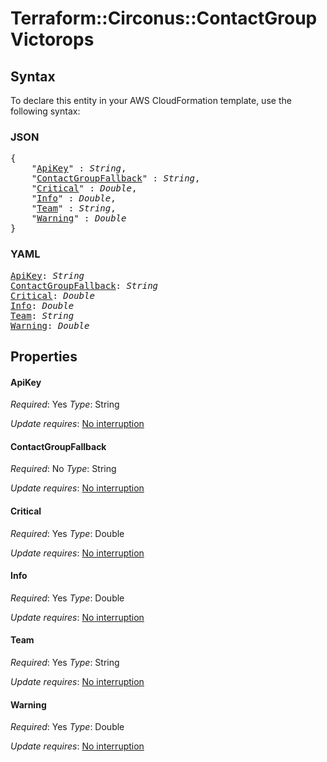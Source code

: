 # Terraform::Circonus::ContactGroup Victorops

## Syntax

To declare this entity in your AWS CloudFormation template, use the following syntax:

### JSON

<pre>
{
    "<a href="#apikey" title="ApiKey">ApiKey</a>" : <i>String</i>,
    "<a href="#contactgroupfallback" title="ContactGroupFallback">ContactGroupFallback</a>" : <i>String</i>,
    "<a href="#critical" title="Critical">Critical</a>" : <i>Double</i>,
    "<a href="#info" title="Info">Info</a>" : <i>Double</i>,
    "<a href="#team" title="Team">Team</a>" : <i>String</i>,
    "<a href="#warning" title="Warning">Warning</a>" : <i>Double</i>
}
</pre>

### YAML

<pre>
<a href="#apikey" title="ApiKey">ApiKey</a>: <i>String</i>
<a href="#contactgroupfallback" title="ContactGroupFallback">ContactGroupFallback</a>: <i>String</i>
<a href="#critical" title="Critical">Critical</a>: <i>Double</i>
<a href="#info" title="Info">Info</a>: <i>Double</i>
<a href="#team" title="Team">Team</a>: <i>String</i>
<a href="#warning" title="Warning">Warning</a>: <i>Double</i>
</pre>

## Properties

#### ApiKey

_Required_: Yes
_Type_: String

_Update requires_: [No interruption](https://docs.aws.amazon.com/AWSCloudFormation/latest/UserGuide/using-cfn-updating-stacks-update-behaviors.html#update-no-interrupt)

#### ContactGroupFallback

_Required_: No
_Type_: String

_Update requires_: [No interruption](https://docs.aws.amazon.com/AWSCloudFormation/latest/UserGuide/using-cfn-updating-stacks-update-behaviors.html#update-no-interrupt)

#### Critical

_Required_: Yes
_Type_: Double

_Update requires_: [No interruption](https://docs.aws.amazon.com/AWSCloudFormation/latest/UserGuide/using-cfn-updating-stacks-update-behaviors.html#update-no-interrupt)

#### Info

_Required_: Yes
_Type_: Double

_Update requires_: [No interruption](https://docs.aws.amazon.com/AWSCloudFormation/latest/UserGuide/using-cfn-updating-stacks-update-behaviors.html#update-no-interrupt)

#### Team

_Required_: Yes
_Type_: String

_Update requires_: [No interruption](https://docs.aws.amazon.com/AWSCloudFormation/latest/UserGuide/using-cfn-updating-stacks-update-behaviors.html#update-no-interrupt)

#### Warning

_Required_: Yes
_Type_: Double

_Update requires_: [No interruption](https://docs.aws.amazon.com/AWSCloudFormation/latest/UserGuide/using-cfn-updating-stacks-update-behaviors.html#update-no-interrupt)

